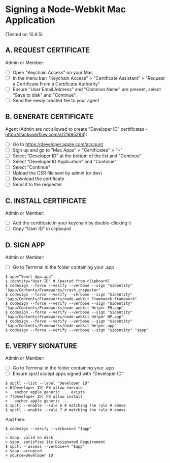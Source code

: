 # Signing a Node-Webkit Mac Application
(Tested on 10.9.5)
 
## A. REQUEST CERTIFICATE 
Admin or Member:

- [ ] Open "Keychain Access" on your Mac
- [ ] In the menu bar: "Keychain Access" > "Certificate Assistant" > "Request a Certificate From a Certificate Authority"
- [ ] Ensure "User Email Address" and "Common Name" are present, select "Save to disk" and "Continue".
- [ ] Send the newly created file to your agent

## B. GENERATE CERTIFICATE 
Agent (Admin are not allowed to create "Developer ID" certificates - http://stackoverflow.com/a/21695283):

- [ ] Go to https://developer.apple.com/account
- [ ] Sign up and go to "Mac Apps" > "Certificates" > "+"
- [ ] Select "Developer ID" at the bottom of the list and "Continue"
- [ ] Select "Developer ID Application" and "Continue"
- [ ] Select "Continue"
- [ ] Upload the CSR file sent by admin (or dev)
- [ ] Download the certificate
- [ ] Send it to the requester

## C. INSTALL CERTIFICATE 
Admin or Member:

- [ ] Add the certificate in your keychain by double-clicking it
- [ ] Copy "User ID" in clipboard

## D. SIGN APP
Admin or Member:

- [ ] Go to Terminal in the folder containing your .app

```
$ app="Your\ App.app"
$ identity="User ID" # (pasted from clipboard)
$ codesign --force --verify --verbose --sign "$identity" "$app/Contents/Frameworks/crash_inspector"
$ codesign --force --verify --verbose --sign "$identity" "$app/Contents/Frameworks/node-webkit Framework.framework"
$ codesign --force --verify --verbose --sign "$identity" "$app/Contents/Frameworks/node-webkit Helper EH.app"
$ codesign --force --verify --verbose --sign "$identity" "$app/Contents/Frameworks/node-webkit Helper NP.app"
$ codesign --force --verify --verbose --sign "$identity" "$app/Contents/Frameworks/node-webkit Helper.app"
$ codesign --force --verify --verbose --sign "$identity" "$app"
```

## E. VERIFY SIGNATURE
Admin or Member:

- [ ] Go to Terminal in the folder containing your .app
- [ ] Ensure spctl accept apps signed with "Developer ID"

```
$ spctl --list --label "Developer ID"
> 6[Developer ID] P0 allow execute
>   anchor apple generic ... exists
> 7[Developer ID] P0 allow install
>   anchor apple generic ...
$ spctl --enable --rule 6 # matching the rule # above
$ spctl --enable --rule 7 # matching the rule # above
```

And then:

```
$ codesign --verify --verbose=4 "$app"
...
> $app: valid on disk
> $app: satisfies its Designated Requirement
$ spctl --assess --verbose=4 "$app"
> $app: accepted
> source=Developer ID
```
